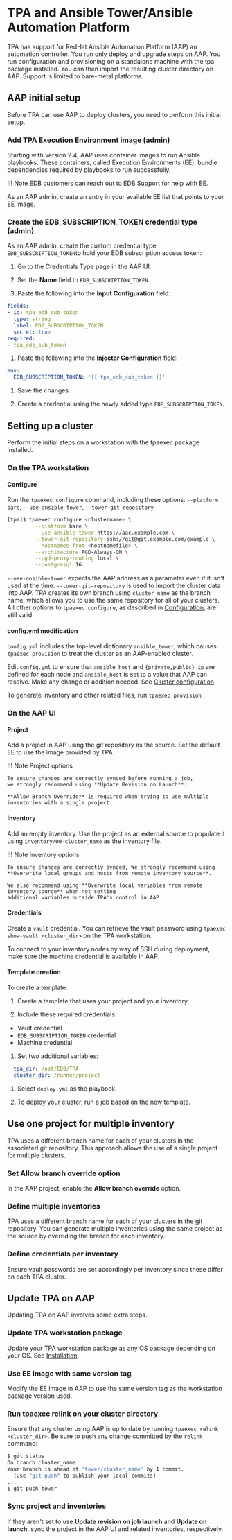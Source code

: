 # TPA and Ansible Tower/Ansible Automation Platform

TPA has support for RedHat Ansible Automation Platform (AAP) an automation controller.
You run only deploy and upgrade steps on AAP. You run configuration and provisioning on a
standalone machine with the tpa package installed. You can then import the resulting cluster
directory on AAP. Support is limited to bare-metal
platforms.

## AAP initial setup

Before TPA can use AAP to deploy clusters, you need to perform this initial setup.

### Add TPA Execution Environment image (admin)

Starting with version 2.4, AAP uses container images to run Ansible playbooks.
These containers, called Execution Environments (EE), bundle dependencies
required by playbooks to run successfully.

!!! Note
    EDB customers can reach out to EDB Support for help with EE.

As an AAP admin, create an entry in your available EE list that points to
your EE image.

### Create the EDB_SUBSCRIPTION_TOKEN credential type (admin)

As an AAP admin, create the custom credential type
`EDB_SUBSCRIPTION_TOKEN`to hold your EDB
subscription access token:

1. Go to the Credentials Type page in the AAP UI.

1. Set the **Name** field to `EDB_SUBSCRIPTION_TOKEN`.

1. Paste the following into the **Input Configuration** field:

```yaml
fields:
- id: tpa_edb_sub_token
  type: string
  label: EDB_SUBSCRIPTION_TOKEN
  secret: true
required:
- tpa_edb_sub_token
```

1. Paste the following into the **Injector Configuration** field:

  ```yaml
  env:
    EDB_SUBSCRIPTION_TOKEN: '{{ tpa_edb_sub_token }}'
  ```

1. Save the changes.

1. Create a credential using the newly added type `EDB_SUBSCRIPTION_TOKEN`.

## Setting up a cluster

Perform the initial steps on a workstation with the tpaexec package installed.

### On the TPA workstation

#### Configure

Run the `tpaexec configure` command, including these options:
  `--platform bare`, `--use-ansible-tower`, `--tower-git-repository`

```bash
[tpa]$ tpaexec configure <clustername> \
         --platform bare \
         --use-ansible-tower https://aac.example.com \
         --tower-git-repository ssh://git@git.example.com/example \
         --hostnames-from <hostnamefile> \
         --architecture PGD-Always-ON \
         --pgd-proxy-routing local \
         --postgresql 16
```

`--use-ansible-tower` expects the AAP address as a parameter even if it
isn't used at the time. `--tower-git-repository` is used to import the
cluster data into AAP. TPA creates its own branch using `cluster_name`
as the branch name, which allows you to use the same repository for all
of your clusters. All other options to `tpaexec configure`, as
described in [Configuration](tpaexec-configure.md), are still valid.

#### config.yml modification

`config.yml` includes the top-level dictionary `ansible_tower`, which
causes `tpaexec provision` to treat the cluster as an AAP-enabled
cluster.

Edit `config.yml` to ensure that `ansible_host` and `{private,public}_ip`
are defined for each node and `ansible_host` is set to a value that AAP can
resolve. Make any change or addition needed. See [Cluster
configuration](configure-cluster.md).

To generate inventory and other related files, run `tpaexec provision` .

### On the AAP UI

#### Project

Add a project in AAP using the git repository as the source.
Set the default EE to use the image provided by TPA.

!!! Note Project options

    To ensure changes are correctly synced before running a job,
    we strongly recommend using **Update Revision on Launch**.

    **Allow Branch Override** is required when trying to use multiple
    inventories with a single project.

#### Inventory

Add an empty inventory. Use the project as an external source to
populate it using `inventory/00-cluster_name` as the inventory file.

!!! Note Inventory options

    To ensure changes are correctly synced, We strongly recommend using
    **Overwrite local groups and hosts from remote inventory source**.

    We also recommend using **Overwrite local variables from remote inventory source** when not setting
    additional variables outside TPA's control in AAP.

#### Credentials

Create a `vault` credential. You can retrieve the vault password using
`tpaexec show-vault <cluster_dir>` on the TPA workstation.

To connect to your inventory nodes by way of SSH during deployment,
make sure the machine credential is available in AAP.

#### Template creation

To create a template:

1. Create a template that uses your project and your inventory.

1. Include these required credentials:
  - Vault credential
  - `EDB_SUBSCRIPTION_TOKEN` credential
  - Machine credential

1. Set two additional variables:

```yaml
  tpa_dir: /opt/EDB/TPA
  cluster_dir: /runner/project
```

1. Select `deploy.yml` as the playbook.

1. To deploy your cluster, run a job based on the new template.

## Use one project for multiple inventory

TPA uses a different branch name for each of your clusters in the
associated git repository. This approach allows the use of a single project for
multiple clusters.

### Set Allow branch override option

In the AAP project, enable the **Allow branch override** option.

### Define multiple inventories

TPA uses a different branch name for each of your clusters in the git
repository. You can generate multiple inventories using the same project
as the source by overriding the branch for each inventory.

### Define credentials per inventory

Ensure vault passwords are set accordingly per inventory since these
differ on each TPA cluster.

## Update TPA on AAP

Updating TPA on AAP involves some extra steps.

### Update TPA workstation package

Update your TPA workstation package as any OS package
depending on your OS. See [Installation](INSTALL.md).

### Use EE image with same version tag

Modify the EE image in AAP to use the same version tag as the
workstation package version used.

### Run tpaexec relink on your cluster directory

Ensure that any cluster using AAP is up to date by running `tpaexec
relink <cluster_dir>`. Be sure to push any change committed by
the `relink` command:

```bash
$ git status
On branch cluster_name
Your branch is ahead of 'tower/cluster_name' by 1 commit.
  (use "git push" to publish your local commits)
...
$ git push tower
```

### Sync project and inventories

If they aren't set to use **Update revision on job launch** and **Update on launch**,
sync the project in the AAP UI and related inventories,
respectively.
